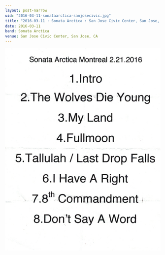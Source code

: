 ```yaml
---
layout: post-narrow
uid: "2016-03-11-sonataarctica-sanjosecivic.jpg"
title: "2016-03-11 : Sonata Arctica : San Jose Civic Center, San Jose, CA"
date: 2016-03-11
band: Sonata Arctica
venue: San Jose Civic Center, San Jose, CA
---
```


<div class="showcase">
  <img src="/img/2016/03/20160311-SonataArctica-SanJoseCivic.jpg" alt="2016-03-11-sonataarctica-sanjosecivic.jpg">
</div>
